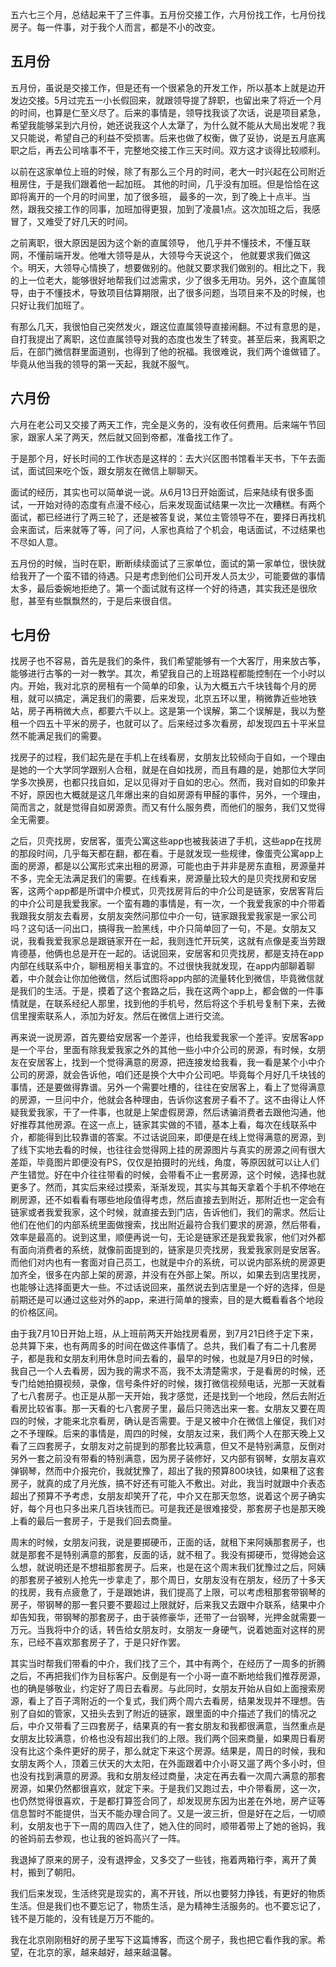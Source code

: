 

五六七三个月，总结起来干了三件事。五月份交接工作，六月份找工作，七月份找房子。每一件事，对于我个人而言，都是不小的改变。

## 五月份

五月份，虽说是交接工作，但是还有一个很紧急的开发工作，所以基本上就是边开发边交接。5月过完五一小长假回来，就跟领导提了辞职，也留出来了将近一个月的时间，也算是仁至义尽了。后来的事情是，领导找我谈了次话，说是项目紧急，希望我能够呆到六月份，她还说我这个人太犟了，为什么就不能从大局出发呢？我又只能说，希望自己的利益不受损害。后来也做了权衡，做了妥协，说是五月底离职之后，再去公司啥事不干，完整地交接工作三天时间。双方这才谈得比较顺利。

以前在这家单位上班的时候，除了有那么三个月的时间，老大一时兴起在公司附近租房住，于是我们跟着他一起加班。 其他的时间，几乎没有加班。但是恰恰在这即将离开的一个月的时间里，加了很多班， 最多的一次，到了晚上十点半。当然，跟我交接工作的同事，加班加得更狠，加到了凌晨1点。这次加班之后，我感冒了，又难受了好几天的时间。

之前离职，很大原因是因为这个新的直属领导， 他几乎并不懂技术，不懂互联网，不懂前端开发。他唯大领导是从，大领导今天说这个， 他就要求我们做这个。明天，大领导心情换了，想要做别的。他就又要求我们做别的。相比之下，我的上一位老大，能够很好地帮我们过滤需求，少了很多无用功。另外，这个直属领导，由于不懂技术，导致项目估算期限，出了很多问题，当项目来不及的时候，也只好让我们加班了。

有那么几天，我很怕自己突然发火，跟这位直属领导直接闹翻。不过有意思的是，自打我提出了离职，这位直属领导对我的态度也发生了转变。甚至后来，我离职之后，在部门微信群里面道别，也得到了他的祝福。我很难说，我们两个谁做错了。毕竟从他当我的领导的第一天起，我就不服气。


## 六月份

六月在老公司又交接了两天工作，完全是义务的，没有收任何费用。后来端午节回家，跟家人呆了两天，然后就又回到帝都，准备找工作了。

于是那个月，好长时间的工作状态是这样的：去大兴区图书馆看半天书，下午去面试，面试回来吃个饭，跟女朋友在微信上聊聊天。

面试的经历，其实也可以简单说一说。从6月13日开始面试，后来陆续有很多面试，一开始对待的态度有点漫不经心，后来发现面试结果一次比一次糟糕。有两个面试，都已经进行了两三轮了，还是被答复说，某位主管领导不在，要择日再找机会来面试，后来就等了等，问了问，人家也真给了个机会，电话面试，不过结果也不尽如人意。

五月份的时候，当时在职，断断续续面试了三家单位，面试的第一家单位，很快就给我开了一个蛮不错的待遇。只是考虑到他们公司开发人员太少，可能要做的事情太多，最后委婉地拒绝了。第一个面试就有这样一个好的待遇，其实我还是很欣慰，甚至有些飘飘然的，于是后来很自信。

## 七月份

找房子也不容易，首先是我们的条件，我们希望能够有一个大客厅，用来放古筝，能够进行古筝的一对一教学。其次，希望我自己的上班路程都能控制在一个小时以内。开始，我对北京的房租有一个简单的印象，认为大概五六千块钱每个月的房租，就可以搞定，满足我们的需要，后来发现，北京五环以里，稍微靠近些地铁站，房子再稍微大点，都要六千以上。这是第一个误解，第二个误解是，我以为整租一个四五十平米的房子，也就可以了。后来经过多次看房，却发现四五十平米显然不能满足我们的需要。

找房子的过程，我们起先是在手机上在线看房，女朋友比较倾向于自如，一个理由是她的一个大学同学跟别人合租，就是在自如找房，而且有趣的是，她那位大学同学多次换房，也都只找自如，足以见得对于自如的忠心。然而，我对自如的印象并不好，原因也大概就是这几年爆出来的自如房源有甲醛的事件，另外，一个理由，简而言之，就是觉得自如房源贵。而又有什么服务费，而他们的服务，我们又觉得全无需要。

之后，贝壳找房，安居客，蛋壳公寓这些app也被我装进了手机，这些app在找房的那段时间，几乎每天都在翻，都在看。于是就发现一些规律，像蛋壳公寓app上面的房源，都是以公寓形式来出租的房源，可能也由于并非是房东直租，房源量并不多，完全无法满足我们的需要。在线看来，房源量比较大的是贝壳找房和安居客，这两个app都是所谓中介模式，贝壳找房背后的中介公司是链家，安居客背后的中介公司是我爱我家。一个蛮有趣的事情是，有一次，一个我爱我家的中介带着我跟我女朋友去看房，女朋友突然问那位中介一句，链家跟我爱我家是一家公司吗？这句话一问出口，搞得我一脸黑线，中介只简单回了一句，不是。女朋友又说，我看我爱我家总是跟链家开在一起，我则连忙开玩笑，这就有点像是麦当劳跟肯德基，他俩也总是开在一起的。话说回来，安居客和贝壳找房，都是支持在app内部在线联系中介，聊租房相关事宜的。不过很快我就发现，在app内部聊着聊着，中介就会让你加他微信，然后试图将app内部的流量转化到微信，毕竟微信就是我们的生活。于是，摸着了这个套路之后，我在这两个app上，都会做的一件事情就是，在联系经纪人那里，找到他的手机号，然后将这个手机号复制下来，去微信里搜索联系人，添加为好友。然后在微信上进行交流。

再来说一说房源，首先要给安居客一个差评，也给我爱我家一个差评。安居客app是一个平台，里面有除我爱我家之外的其他一些小中介公司的房源，有时候，女朋友在安居客上，找到一个觉得满意的房源，把连接发给我看，我一看是某个小中介公司的房源，就会告诉他，咱们还是换个大中介公司吧。毕竟每个月好几千块钱的事情，还是要做得靠谱。另外一个需要吐槽的，往往在安居客上，看上了觉得满意的房源，一旦问中介，他就会各种理由，告诉你这套房子看不了。这不由得让人怀疑我爱我家，干了一件事，也就是上架虚假房源，然后诱骗消费者去跟他沟通，他好推荐其他房源。在这一点上，链家其实做的不错，基本上看，每次在线联系中介，都能得到比较靠谱的答案。不过话说回来，即便是在线上觉得满意的房源，到了线下实地去看的时候，也往往会觉得网上挂的房源图片与真实的房源之间有很大差距，毕竟图片即便没有PS，仅仅是拍摄时的光线，角度，等原因就可以让人们产生错觉。好在中介往往带看的时候，会带看不止一套房源，这个时候，选择也就更多了。然而，其实后来经过摸索，渐渐发现，其实与其每天拿着个手机不停地在刷房源，还不如看看有哪些地段值得考虑，然后直接去到附近，那附近也一定会有链家或者我爱我家，这个时候，就直接去到门店，告诉他们，我们的需求。然后让他们在他们的内部系统里面做搜索，找出附近最符合我们要求的房源，然后带看，效率是最高的。说到这里，顺便再说一句，无论是链家还是我爱我家，他们对外都有面向消费者的系统，就像前面提到的，链家是贝壳找房，我爱我家则是安居客。而他们对内也有一套面对自己员工，也就是中介的系统，可以说内部系统的房源更加齐全，很多在内部上架的房源，并没有在外部上架。所以，如果去到店里找房，也能够让选择面更大一些。不过话说回来，虽然说去到店里是一个好的选择，但是前期还是可以通过这些对外的app，来进行简单的搜索，目的是大概看看各个地段的价格区间。

由于我7月10日开始上班，从上班前两天开始找房看房，到7月21日终于定下来，总共算下来，也有两周多的时间在做这件事情了。总共，我们看了有二十几套房子，都是我和女朋友利用休息时间去看的，最早的时候，也就是7月9日的时候，我自己一个人去看房，因为我的需求不高，我不太清楚需求，于是看房的时候，还专门给她拍摄视频，录像，信号条件好的时候，拨打微信视频电话，光那一天就看了七八套房子。也正是从那一天开始，我才感觉，还是找到一个地段，然后去附近看房比较省事。那一天看的七八套房子里，最后只筛选出来一套。女朋友又要在周四的时候，才能来北京看房，确认是否需要。于是又被中介在微信上催促，我们对之不予理睬。后来的事情是，周四的时候，女朋友过来，我们两个人在那天晚上又看了三四套房子，女朋友对之前提到的那套比较满意，但又不是特别满意，反倒对另外一套之前没有带看的特别满意，因为房子装修好，又内部有钢琴，女朋友喜欢弹钢琴，然而中介报完价，我就犹豫了，超出了我的预算800块钱，如果租了这套房子，就真的成了月光族，搞不好还有可能入不敷出。对此，我当时就跟中介表态超出了预算不予考虑，女朋友却笑开了花，中介又在那天忽悠，说着这个房子确实好，每个月也只多出来几百块钱而已。可是我还是很难接受，那套房子也是那天晚上看的最后一套房子，于是我们回去商量。

周末的时候，女朋友问我，说是要掷硬币，正面的话，就租下来阿姨那套房子，也就是那套不是特别满意的那套，反面的话，就不租了。我没有掷硬币，觉得她会这么想，就说明还是不想祖那套房子。后来，也是在这个周末我们犹豫过之后，阿姨的那套房子被别人抢先一步拿走了，那个周日，女朋友没有在朋友，经历了十多天的找房，我有点疲惫了，于是跟她讲，我们提高了上限，可以考虑租那套带钢琴的房子，带钢琴的那一套只要不要超过上限就好，后来我又去跟中介联系，结果中介却告知我，带钢琴的那套房子，由于装修豪华，还带了一台钢琴，光押金就需要一万元。当我将中介的话，转告给女朋友时，女朋友一身硬气，说着她面对这样的房东，已经不喜欢那套房子了，于是只好作罢。


其实当时帮我们带看的中介，我们找了三个，其中有两个，在经历了一周多的折腾之后，不再把我们作为目标客户。反倒是有一个小哥一直不断地给我们推荐房源，也的确是够敬业，约定好了周日去看房。与此同时，女朋友开始从自如上面搜索房源，看上了百子湾附近的一个复式，我们两个周六去看房，结果发现并不理想。告别了自如的管家，又扭头去到了附近的链家，跟里面的中介描述了我们的情况之后，中介又带看了三四套房子，结果真的有一套女朋友和我都很满意，当然重点是女朋友比较满意，价格也没有超出我们的上限。我们两个回来商量，如果周日看房没有比这个条件更好的房子，那么就定下来这个房源。结果是，周日的时候，我和女朋友两个人，顶着三伏天的大太阳，在外面跟着中介小哥又遛了两个多小时，但也没有找到满意的房源。我和女朋友经过商量，决定在再去看一次周六满意的那套房源，如果仍然都很喜欢，就定下来。于是我们又跑过去，中介带看房，这一次，也仍然觉得很喜欢，于是都打算签合同了，却发现房东因为出差在外地，房产证等信息暂时不能提供，当天不能办理合同了。又是一波三折，但是好在之后，一切顺利，女朋友也于下一周的周四入住了，她入住的同时，顺带着带上了她的爸妈，我的爸妈前去参观，也让我的爸妈高兴了一阵。

我退掉了原来的房子，没有退押金，又多交了一些钱，拖着两箱行李，离开了黄村，搬到了朝阳。


我们后来发现，生活终究是现实的，离不开钱，所以也要努力挣钱，有更好的物质生活。但是我们也不要忘记了，物质生活，是为精神生活服务的。也不要忘记了，钱不是万能的，没有钱是万万不能的。

我在北京刚刚租好的房子里写下这篇博客，而这个房子，我也把它看作我的家。希望，在北京的家，越来越好，越来越温馨。




